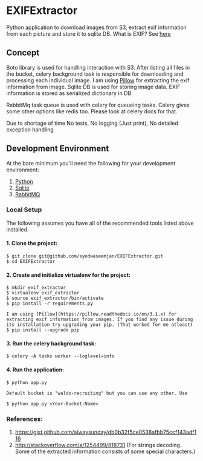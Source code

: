 # EXIFExtractor
Python application to download images from S3, extract exif information from each picture and store it to sqlite DB. What is EXIF? See [here](http://www.howtogeek.com/203592/what-is-exif-data-and-how-to-remove-it)

## Concept

Boto library is used for handling interaction with S3. After listing all files in the bucket, celery background task is responsible for downloading and processing each individual image. I am using [Pillow](https://pillow.readthedocs.io/en/3.1.x) for extracting the exif information from image. Sqlite DB is used for storing image data. EXIF information is stored as serialized dictionary in DB.

RabbitMq task queue is used with celery for queueing tasks. Celery gives some other options like redis too. Please look at celery docs for that.

Due to shortage of time 
No tests, No logging (Just print), No detailed exception handling

## Development Environment

At the bare minimum you'll need the following for your development environment:

1. [Python](http://www.python.org)
2. [Sqlite](https://sqlite.org)
2. [RabbitMQ](https://www.rabbitmq.com)

### Local Setup

The following assumes you have all of the recommended tools listed above installed.

#### 1. Clone the project:

    $ git clone git@github.com/syedwaseemjan/EXIFExtractor.git
    $ cd EXIFExtractor

#### 2. Create and initialize virtualenv for the project:

    $ mkdir exif_extractor
    $ virtualenv exif_extractor
    $ source exif_extractor/bin/activate
    $ pip install -r requirements.py

    I am using [Pillow](https://pillow.readthedocs.io/en/3.1.x) for extracting exif information from images. If you find any issue during its installation try upgrading your pip. (That worked for me atleast)
    $ pip install --upgrade pip


#### 3. Run the celery background task:

    $ celery -A tasks worker --loglevel=info

#### 4. Run the application:

    $ python app.py

    Default bucket is "waldo-recruiting" but you can use any other. Use

    $ python app.py <Your-Bucket-Name>

### References:
1. https://gist.github.com/alwaysunday/db0b32f5ce0538afbb75ccf143adf116
2. http://stackoverflow.com/a/1254499/818731 (For strings decoding. Some of the extracted information consists of some special characters.)
